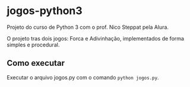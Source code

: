 # jogos-python3
Projeto do curso de Python 3 com o prof. Nico Steppat pela Alura.

O projeto tras dois jogos: Forca e Adivinhação, implementados de forma simples e procedural.

## Como executar
Executar o arquivo jogos.py com o comando `python jogos.py`.
